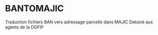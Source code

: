 # BANTOMAJIC
Traduction fichiers BAN vers adressage parcelle dans MAJIC
Detsiné aux agents de la DGFIP 
